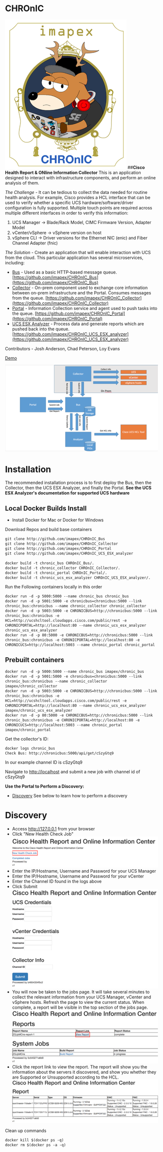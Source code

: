 # CHROnIC
![logo](images/CHROnIC_logo_med.png)
##**Cisco Health Report & ONline Information Collector**
This is an application designed to interact with infrastructure components, and perform an online analysis of them.

*The Challenge* - It can be tedious to collect the data needed for routine health analysis. For example, Cisco provides a HCL interface that can be used to verify whether a specific UCS hardware/software/driver configuration is fully supported. Multiple touch points are required across multiple different interfaces in order to verify this information:
1. UCS Manager -> Blade/Rack Model, CIMC Firmware Version, Adapter Model
2. vCenter/vSphere -> vSphere version on host
3. vSphere CLI -> Driver versions for the Ethernet NIC (enic) and Fiber Channel Adapter (fnic)

*The Solution* - Create an application that will enable interaction with UCS from the cloud. This particular application has several microservices, including:

* [Bus](https://github.com/imapex/CHROnIC_Bus) - Used as a basic HTTP-based message queue. [https://github.com/imapex/CHROnIC_Bus](https://github.com/imapex/CHROnIC_Bus)
* [Collector](https://github.com/imapex/CHROnIC_Collector) - On-prem component used to exchange core information between on-prem infrastructure and the Portal. Consumes messages from the queue. [https://github.com/imapex/CHROnIC_Collector](https://github.com/imapex/CHROnIC_Collector)
* [Portal](https://github.com/imapex/CHROnIC_Portal) - Information Collection service and agent used to push tasks into the queue. [https://github.com/imapex/CHROnIC_Portal](https://github.com/imapex/CHROnIC_Portal)
* [UCS ESX Analyzer](https://github.com/imapex/CHROnIC_UCS_ESX_analyzer) - Process data and generate reports which are pushed back into the queue. [https://github.com/imapex/CHROnIC_UCS_ESX_analyzer](https://github.com/imapex/CHROnIC_UCS_ESX_analyzer)

Contributors - Josh Anderson, Chad Peterson, Loy Evans

[Demo](https://www.youtube.com/watch?v=VEXby7V8Szs)

![](images/chronic.png)

# Installation
The recommended installation process is to first deploy the Bus, then the Collector, then the UCS ESX Analyzer, and finally the Portal.
**See the UCS ESX Analyzer's documentation for supported UCS hardware**

## Local Docker Builds Install
* Install Docker for Mac or Docker for Windows

Download Repos and build base containers
```
git clone http://github.com/imapex/CHROnIC_Bus
git clone http://github.com/imapex/CHROnIC_Collector
git clone http://github.com/imapex/CHROnIC_Portal
git clone http://github.com/imapex/CHROnIC_UCS_ESX_analyzer

docker build -t chronic_bus CHROnIC_Bus/.
docker build -t chronic_collector CHROnIC_Collector/.
docker build -t chronic_portal CHROnIC_Portal/.
docker build -t chronic_ucs_esx_analyzer CHROnIC_UCS_ESX_analyzer/.
```

Run the Following containers locally in this order
```
docker run -d -p 5000:5000 --name chronic_bus chronic_bus
docker run -d -p 5001:5000 -e chronicbus=chronicbus:5000 --link chronic_bus:chronicbus --name chronic_collector chronic_collector
docker run -d -p 5003:5000 -e CHRONICBUS=http://chronicbus:5000 --link chronic_bus:chronicbus -e  HCL=http://ucshcltool.cloudapps.cisco.com/public/rest -e CHRONICPORTAL=http://localhost:80 --name chronic_ucs_esx_analyzer chronic_ucs_esx_analyzer
docker run -d -p 80:5000 -e CHRONICBUS=http://chronicbus:5000 --link chronic_bus:chronicbus -e CHRONICPORTAL=http://localhost:80 -e CHRONICUCS=http://localhost:5003 --name chronic_portal chronic_portal

```

## Prebuilt containers
```
docker run -d -p 5000:5000 --name chronic_bus imapex/chronic_bus
docker run -d -p 5001:5000 -e chronicbus=chronicbus:5000 --link chronic_bus:chronicbus --name chronic_collector imapex/chronic_collector
docker run -d -p 5003:5000 -e CHRONICBUS=http://chronicbus:5000 --link chronic_bus:chronicbus -e  HCL=http://ucshcltool.cloudapps.cisco.com/public/rest -e CHRONICPORTAL=http://localhost:80 --name chronic_ucs_esx_analyzer imapex/chronic_ucs_esx_analyzer
docker run -d -p 80:5000 -e CHRONICBUS=http://chronicbus:5000 --link chronic_bus:chronicbus -e CHRONICPORTAL=http://localhost:80 -e CHRONICUCS=http://localhost:5003 --name chronic_portal imapex/chronic_portal

```

Get the collector's ID:
```
docker logs chronic_bus
Check Bus: http://chronicbus:5000/api/get/cSzyGtq9
```
In our example channel ID is cSzyGtq9


Navigate to [http://localhost](http://localhost) and submit a new job with channel id of cSzyGtq9

**Use the Portal to Perform a Discovery:**
* [Discovery](#discovery) See below to learn how to perform a discovery

# Discovery<a name="discovery"></a>
* Access http://127.0.0.1 from your browser
* Click "New Health Check Job"
![](images/portal1.png)
* Enter the IP/Hostname, Username and Password for your UCS Manager
* Enter the IP/Hostname, Username and Password for your vCenter
* Enter the Channel ID found in the logs above
* Click Submit
![](images/portal2.png)
* You will now be taken to the jobs page. It will take several minutes to collect the relevant information from your UCS Manager, vCenter and vSphere hosts. Refresh the page to view the current status. When complete, a report will be visible in the top section of the jobs page.
![](images/portal3.png)
* Click the report link to view the report. The report will show you the information about the servers it discovered, and show you whether they are Supported or Unsupported according to the HCL.
![](images/portal4.png)




Clean up commands
```
docker kill $(docker ps -q)
docker rm $(docker ps -a -q)
```
